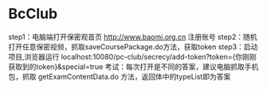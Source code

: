 # BcClub
step1：电脑端打开保密观首页 http://www.baomi.org.cn 注册账号
step2：随机打开任意保密视频，抓取saveCoursePackage.do方法，获取token
step3：启动项目,浏览器运行 localhost:10080/pc-club/secrecy/add-token?token={你刚刚获取到的token}&special=true
考试：每次打开是不同的答案，建议电脑抓取手机包，抓取 getExamContentData.do 方法，返回体中的typeList即为答案
